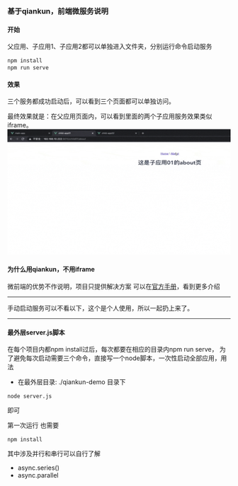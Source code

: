 <!--
 * @Author: jing.chen
 * @Date: 2020-11-06 13:58:56
 * @LastEditors: jing.chen
 * @LastEditTime: 2020-11-11 13:57:20
 * @Description: 
-->
### 基于qiankun，前端微服务说明
#### 开始
父应用、子应用1、子应用2都可以单独进入文件夹，分别运行命令启动服务
```
npm install
npm run serve
```
#### 效果

三个服务都成功启动后，可以看到三个页面都可以单独访问。

最终效果就是：在父应用页面内，可以看到里面的两个子应用服务效果类似iframe。
<img src="https://raw.githubusercontent.com/chenjing0823/qiankun-demo/master/images/readME.gif" alt="show" />
#### 为什么用qiankun，不用iframe
微前端的优势不作说明，项目只提供解决方案
可以在[官方手册](https://qiankun.umijs.org/zh)，看到更多介绍



***
手动启动服务可以不看以下，这个是个人使用，所以一起扔上来了。
***

#### 最外层server.js脚本
在每个项目内都npm install过后，每次都要在相应的目录内npm run serve，
为了避免每次启动需要三个命令，直接写一个node脚本，一次性启动全部应用，用法
+ 在最外层目录: ./qiankun-demo 目录下
```
node server.js
```
即可

第一次运行 也需要
```
npm install
```

其中涉及并行和串行可以自行了解
+ async.series()
+ async.parallel

